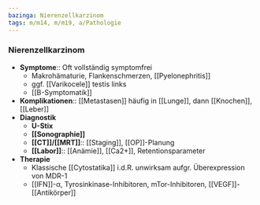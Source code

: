 ```yaml
---
bazinga: Nierenzellkarzinom
tags: m/m14, m/m19, a/Pathologie
---
```

### Nierenzellkarzinom
- **Symptome**:: Oft vollständig symptomfrei
	- Makrohämaturie, Flankenschmerzen, [[Pyelonephritis]]
	- ggf. [[Varikocele]] testis links
	- [[B-Symptomatik]]
- **Komplikationen**:: [[Metastasen]] häufig in [[Lunge]], dann [[Knochen]], [[Leber]]
- **Diagnostik**
	- **U-Stix**
	- **[[Sonographie]]**
	- **[[CT]]/[[MRT]]**:: [[Staging]], [[OP]]-Planung
	- **[[Labor]]**:: [[Anämie]], [[Ca2+]], Retentionsparameter
- **Therapie**
	- Klassische [[Cytostatika]] i.d.R. unwirksam aufgr. Überexpression von MDR-1
	- [[IFN]]-α, Tyrosinkinase-Inhibitoren, mTor-Inhibitoren, [[VEGF]]-[[Antikörper]]